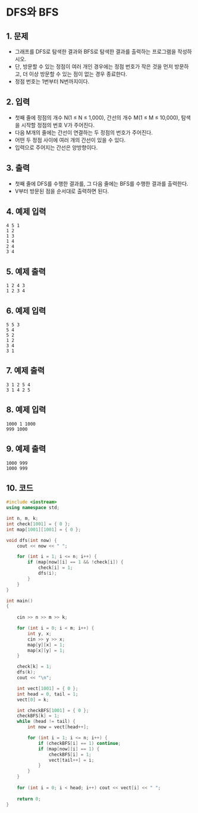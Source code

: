 # DFS와 BFS

## 1. 문제

- 그래프를 DFS로 탐색한 결과와 BFS로 탐색한 결과를 출력하는 프로그램을 작성하시오.
- 단, 방문할 수 있는 정점이 여러 개인 경우에는 정점 번호가 작은 것을 먼저 방문하고, 더 이상 방문할 수 있는 점이 없는 경우 종료한다.
- 정점 번호는 1번부터 N번까지이다.

## 2. 입력
- 첫째 줄에 정점의 개수 N(1 ≤ N ≤ 1,000), 간선의 개수 M(1 ≤ M ≤ 10,000), 탐색을 시작할 정점의 번호 V가 주어진다.
- 다음 M개의 줄에는 간선이 연결하는 두 정점의 번호가 주어진다.
- 어떤 두 정점 사이에 여러 개의 간선이 있을 수 있다.
- 입력으로 주어지는 간선은 양방향이다.

## 3. 출력

- 첫째 줄에 DFS를 수행한 결과를, 그 다음 줄에는 BFS를 수행한 결과를 출력한다.
- V부터 방문된 점을 순서대로 출력하면 된다.


## 4. 예제 입력
```
4 5 1
1 2
1 3
1 4
2 4
3 4
```

## 5. 예제 출력
```
1 2 4 3
1 2 3 4
```

## 6. 예제 입력

```
5 5 3
5 4
5 2
1 2
3 4
3 1
```

## 7. 예제 출력

```
3 1 2 5 4
3 1 4 2 5
```

## 8. 예제 입력

```
1000 1 1000
999 1000
```

## 9. 예제 출력

```
1000 999
1000 999
```

## 10. 코드

```c++
#include <iostream>
using namespace std;

int n, m, k;
int check[1001] = { 0 };
int map[1001][1001] = { 0 };

void dfs(int now) {
    cout << now << " ";

    for (int i = 1; i <= n; i++) {
        if (map[now][i] == 1 && !check[i]) {
            check[i] = 1;
            dfs(i);
        }
    }
}

int main()
{
    
    cin >> n >> m >> k;

    for (int i = 0; i < m; i++) {
        int y, x;
        cin >> y >> x;
        map[y][x] = 1;
        map[x][y] = 1;
    }

    check[k] = 1;
    dfs(k);
    cout << "\n";

    int vect[1001] = { 0 };
    int head = 0, tail = 1;
    vect[0] = k;

    int checkBFS[1001] = { 0 };
    checkBFS[k] = 1;
    while (head != tail) {
        int now = vect[head++];

        for (int i = 1; i <= n; i++) {
            if (checkBFS[i] == 1) continue;
            if (map[now][i] == 1) {
                checkBFS[i] = 1;
                vect[tail++] = i;
            }
        }
    }
  
    for (int i = 0; i < head; i++) cout << vect[i] << " ";
  
  	return 0;
}
```
